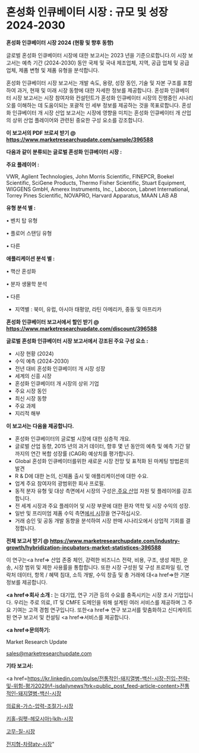 # 혼성화 인큐베이터 시장 : 규모 및 성장 2024-2030

<strong>혼성화 인큐베이터 시장 2024 (현황 및 향후 동향)</strong>

글로벌 혼성화 인큐베이터 시장에 대한 보고서는 2023 년을 기준으로합니다.이 시장 보고서는 예측 기간 (2024-2030) 동안 국제 및 국내 제조업체, 지역, 공급 업체 및 공급 업체, 제품 변형 및 제품 유형을 분석합니다.

혼성화 인큐베이터 시장 보고서는 개발 속도, 용량, 성장 동인, 기술 및 자본 구조를 포함하여 과거, 현재 및 미래 시장 동향에 대한 자세한 정보를 제공합니다. 혼성화 인큐베이터 시장 보고서는 시장 참여자와 컨설턴트가 혼성화 인큐베이터 시장의 진행중인 시나리오를 이해하는 데 도움이되는 포괄적 인 세부 정보를 제공하는 것을 목표로합니다. 혼성화 인큐베이터 개 시장 산업 보고서는 시장에 영향을 미치는 혼성화 인큐베이터 개 산업의 상위 산업 플레이어와 관련된 중요한 구성 요소를 강조합니다.



<strong>이 보고서의 PDF 브로셔 받기 @ <a href=https://www.marketresearchupdate.com/sample/396588>https://www.marketresearchupdate.com/sample/396588</a></strong>



<strong>다음과 같이 분류되는 글로벌 혼성화 인큐베이터 시장 :</strong>



<strong>주요 플레이어 :</strong>

VWR, Agilent Technologies, John Morris Scientific, FINEPCR, Boekel Scientific, SciGene Products, Thermo Fisher Scientific, Stuart Equipment, WIGGENS GmbH, Amerex Instruments, Inc., Labocon, Labnet International, Torrey Pines Scientific, NOVAPRO, Harvard Apparatus, MAAN LAB AB



<strong>유형 분석 별 :</strong>

• 벤치 탑 유형

• 플로어 스탠딩 유형

• 다른



<strong>애플리케이션 분석 별 :</strong>

• 핵산 혼성화

• 분자 생물학 분석

• 다른

<ul>
  <li>지역별 : 북미, 유럽, 아시아 태평양, 라틴 아메리카, 중동 및 아프리카</li>
</ul>


<strong>혼성화 인큐베이터 보고서에서 할인 받기 @ <a href=https://www.marketresearchupdate.com/discount/396588>https://www.marketresearchupdate.com/discount/396588</a></strong>



<strong>글로벌 혼성화 인큐베이터 시장 보고서에서 강조된 주요 구성 요소 :</strong>
<ul>
  <li>시장 현황 (2024)</li>
  <li>수익 예측 (2024-2030)</li>
  <li>전년 대비 혼성화 인큐베이터 개 시장 성장</li>
  <li>세계의 신흥 시장</li>
  <li>혼성화 인큐베이터 개 시장의 상위 기업</li>
  <li>주요 시장 동인</li>
  <li>최신 시장 동향</li>
  <li>주요 과제</li>
  <li>지리적 해부</li>
</ul>


<strong>이 보고서는 다음을 제공합니다.</strong>
<ul>
  <li>혼성화 인큐베이터의 글로벌 시장에 대한 심층적 개요.</li>
  <li>글로벌 산업 동향, 2015 년의 과거 데이터, 향후 몇 년 동안의 예측 및 예측 기간 말까지의 연간 복합 성장률 (CAGR) 예상치를 평가합니다.</li>
  <li>Global 혼성화 인큐베이터를위한 새로운 시장 전망 및 표적화 된 마케팅 방법론의 발견</li>
  <li>R &amp; D에 대한 논의, 신제품 출시 및 애플리케이션에 대한 수요.</li>
  <li>업계 주요 참여자의 광범위한 회사 프로필.</li>
  <li>동적 분자 유형 및 대상 측면에서 시장의 구성은<a href=> 주요 산</a>업 자원 및 플레이어를 강조합니다.</li>
  <li>전 세계 시장과 주요 플레이어 및 시장 부문에 대한 환자 역학 및 시장 수익의 성장.</li>
  <li>일반 및 프리미엄 제품 수익 측면<a href=>에서 시</a>장을 연구하십시오.</li>
  <li>거래 승인 및 공동 개발 동향을 분석하여 시장 판매 시나리오에서 상업적 기회를 결정합니다.</li>
</ul>



<strong>전체 보고서 받기 @ <a href=https://www.marketresearchupdate.com/industry-growth/hybridization-incubators-market-statistices-396588>https://www.marketresearchupdate.com/industry-growth/hybridization-incubators-market-statistices-396588</a></strong>

이 연구는<a href=> 산업 존중</a> 체인, 강력한 비즈니스 전략, 비용, 구조, 생성 제한, 운송, 시장 범위 및 제한 사용률을 통합합니다. 또한 시장 구성원 및 구성 프로파일 링, 연락처 데이터, 항목 / 혜택 침대, 소득 개발, 수익 창출 및 총 거래에 대<a href=>한 기본 </a>정보를 제공합니다.



<strong><a href=>회사 소</a>개 :</strong>
는 대기업, 연구 기관 등의 수요를 충족시키는 시장 조사 기업입니다. 우리는 주로 의료, IT 및 CMFE 도메인을 위해 설계된 여러 서비스를 제공하며 그 주요 기여는 고객 경험 연구입니다. 또한<a href=> 연구 보</a>고서를 맞춤화하고 신디케이트 된 연구 보고서 및 컨설팅 <a href=>서비스</a>를 제공합니다.



<strong><a href=>문의하기:</a></strong>

Market Research Update

sales@marketresearchupdate.com



<strong>기타 보고서:</strong>

<a href=https://kr.linkedin.com/pulse/전통적인-돼지열병-백신-시장-진입-전략-및-위험-평가2029년-isdailynews?trk=public_post_feed-article-content>전통적인-돼지열병-백신-시장</a>

<a href=https://www.linkedin.com/pulse/의료용-가스-압력-조절기-시장-규모-및-성장-2023-trend-tracking-tips-360-analysis-l60bf/>의료용-가스-압력-조절기-시장</a>

<a href=https://www.linkedin.com/pulse/키홀-림펫-헤모시아닌klh-시장-동향-및-성장-전망-market-matrix-musings-analysis-6nydf/>키홀-림펫-헤모시아닌klh-시장</a>

<a href=https://www.linkedin.com/pulse/고무-질-시장-진입-전략-및-위험-평가2029년-data-dive-diaries-24-analysis-09wof/>고무-질-시장</a>

<a href=https://www.linkedin.com/pulse/전지형-차량atv-시장-경쟁-분석-및-성장-잠재력-2030-consumer-connection-compendium-ana-5lsdc/>전지형-차량atv-시장</a>"

